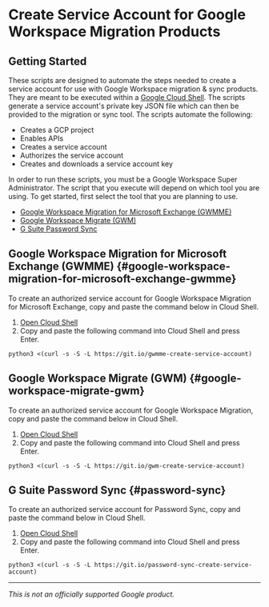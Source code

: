 # Create Service Account for Google Workspace Migration Products

<!--
Copyright 2020 Google LLC

Licensed under the Apache License, Version 2.0 (the "License");
you may not use this file except in compliance with the License.
You may obtain a copy of the License at

    https://www.apache.org/licenses/LICENSE-2.0

Unless required by applicable law or agreed to in writing, software
distributed under the License is distributed on an "AS IS" BASIS,
WITHOUT WARRANTIES OR CONDITIONS OF ANY KIND, either express or implied.
See the License for the specific language governing permissions and
limitations under the License.
-->

## Getting Started

These scripts are designed to automate the steps needed to create a service
account for use with Google Workspace migration & sync products. They are meant
to be executed within a [Google Cloud Shell](https://cloud.google.com/shell).
The scripts generate a service account's private key JSON file which can then be
provided to the migration or sync tool. The scripts automate the following:

*   Creates a GCP project
*   Enables APIs
*   Creates a service account
*   Authorizes the service account
*   Creates and downloads a service account key

In order to run these scripts, you must be a Google Workspace Super
Administrator. The script that you execute will depend on which tool you are
using. To get started, first select the tool that you are planning to use.

*   [Google Workspace Migration for Microsoft Exchange (GWMME)](#google-workspace-migration-for-microsoft-exchange-gwmme)
*   [Google Workspace Migrate (GWM)](#google-workspace-migrate-gwm)
*   [G Suite Password Sync](#password-sync)

## Google Workspace Migration for Microsoft Exchange (GWMME) {#google-workspace-migration-for-microsoft-exchange-gwmme}

To create an authorized service account for Google Workspace Migration for
Microsoft Exchange, copy and paste the command below in Cloud Shell.

1.  [Open Cloud Shell](https://ssh.cloud.google.com/cloudshell/editor?shellonly=true)
2.  Copy and paste the following command into Cloud Shell and press Enter.

```
python3 <(curl -s -S -L https://git.io/gwmme-create-service-account)
```

## Google Workspace Migrate (GWM) {#google-workspace-migrate-gwm}

To create an authorized service account for Google Workspace Migration, copy and
paste the command below in Cloud Shell.

1.  [Open Cloud Shell](https://ssh.cloud.google.com/cloudshell/editor?shellonly=true)
2.  Copy and paste the following command into Cloud Shell and press Enter.

```
python3 <(curl -s -S -L https://git.io/gwm-create-service-account)
```

## G Suite Password Sync {#password-sync}

To create an authorized service account for Password Sync, copy and paste the
command below in Cloud Shell.

1.  [Open Cloud Shell](https://ssh.cloud.google.com/cloudshell/editor?shellonly=true)
2.  Copy and paste the following command into Cloud Shell and press Enter.

```
python3 <(curl -s -S -L https://git.io/password-sync-create-service-account)
```

--------------------------------------------------------------------------------

*This is not an officially supported Google product.*

